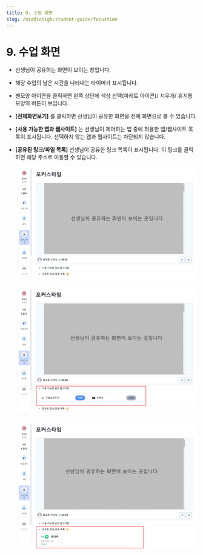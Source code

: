 ```yaml
---
title: 9. 수업 화면
slug: /middlehigh/student-guide/focustime
---
```


# 9. 수업 화면

- 선생님이 공유하는 화면이 보이는 창입니다.
- 해당 수업의 남은 시간을 나타내는 타이머가 표시됩니다.
- 펜모양 아이콘을 클릭하면 왼쪽 상단에 색상 선택(파레트 아이콘)/ 지우개/ 휴지통 모양의 버튼이 보입니다.
- **\[전체화면보기]** 를 클릭하면 선생님이 공유한 화면을 전체 화면으로 볼 수 있습니다.
- **\[사용 가능한 앱과 웹사이트]** 는 선생님이 제어하는 앱 중에 허용한 앱/웹사이트 목록이 표시됩니다.
  선택하지 않는 앱과 웹사이트는 차단되지 않습니다.
- **\[공유된 링크/파일 목록]** 선생님이 공유한 링크 목록이 표시됩니다. 이 링크를 클릭하면 해당 주소로 이동할 수 있습니다.

  ![](/img/student_3-9_01.jpg)

  ![](/img/student_3-9_02.jpg)

  ![](/img/student_3-9_03.jpg)
